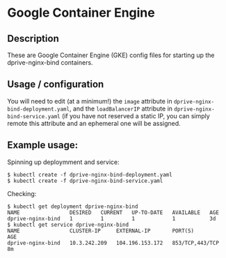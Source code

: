 # Google Container Engine

## Description
These are Google Container Engine (GKE) config files for starting up the dprive-nginx-bind containers.

## Usage / configuration
You will need to edit (at a minimum!) the `image` attribute in `dprive-nginx-bind-deployment.yaml`, and the `loadBalancerIP` attribute in `dprive-nginx-bind-service.yaml` (if you have not reserved a static IP, you can simply remote this attribute and an ephemeral one will be assigned.

## Example usage:
Spinning up deploymment and service:

```
$ kubectl create -f dprive-nginx-bind-deployment.yaml
$ kubectl create -f dprive-nginx-bind-service.yaml
```

Checking:

```
$ kubectl get deployment dprive-nginx-bind
NAME                DESIRED   CURRENT   UP-TO-DATE   AVAILABLE   AGE
dprive-nginx-bind   1         1         1            1           3d
$ kubectl get service dprive-nginx-bind
NAME                CLUSTER-IP     EXTERNAL-IP       PORT(S)           AGE
dprive-nginx-bind   10.3.242.209   104.196.153.172   853/TCP,443/TCP   8m
```
